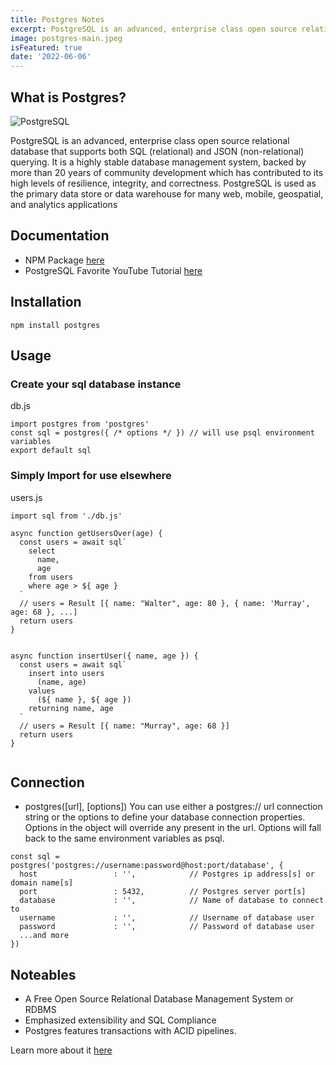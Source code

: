 ```yaml
---
title: Postgres Notes
excerpt: PostgreSQL is an advanced, enterprise class open source relational database that supports both SQL (relational) and JSON (non-relational) querying. It is a highly stable database management system, backed by more than 20 years of community development which has contributed to its high levels of resilience, integrity, and correctness. PostgreSQL is used as the primary data store or data warehouse for many web, mobile, geospatial, and analytics applications
image: postgres-main.jpeg
isFeatured: true
date: '2022-06-06'
---
```


## What is Postgres?

![PostgreSQL](postgres-main.jpeg)

PostgreSQL is an advanced, enterprise class open source relational database that supports both SQL (relational) and JSON (non-relational) querying. It is a highly stable database management system, backed by more than 20 years of community development which has contributed to its high levels of resilience, integrity, and correctness. PostgreSQL is used as the primary data store or data warehouse for many web, mobile, geospatial, and analytics applications
## Documentation

- NPM Package [here](https://www.npmjs.com/package/postgres)
- PostgreSQL Favorite YouTube Tutorial [here](https://www.youtube.com/watch?v=zw4s3Ey8ayo)


## Installation

``npm install postgres``

## Usage

### Create your sql database instance

db.js
```
import postgres from 'postgres'
const sql = postgres({ /* options */ }) // will use psql environment variables
export default sql
```

### Simply Import for use elsewhere


users.js
```
import sql from './db.js'

async function getUsersOver(age) {
  const users = await sql`
    select
      name,
      age
    from users
    where age > ${ age }
  `
  // users = Result [{ name: "Walter", age: 80 }, { name: 'Murray', age: 68 }, ...]
  return users
}


async function insertUser({ name, age }) {
  const users = await sql`
    insert into users
      (name, age)
    values
      (${ name }, ${ age })
    returning name, age
  `
  // users = Result [{ name: "Murray", age: 68 }]
  return users
}
  
```

## Connection

- postgres([url], [options])
You can use either a postgres:// url connection string or the options to define your database connection properties. Options in the object will override any present in the url. Options will fall back to the same environment variables as psql.

```
const sql = postgres('postgres://username:password@host:port/database', {
  host                 : '',            // Postgres ip address[s] or domain name[s]
  port                 : 5432,          // Postgres server port[s]
  database             : '',            // Name of database to connect to
  username             : '',            // Username of database user
  password             : '',            // Password of database user
  ...and more
})
```

## Noteables

- A Free Open Source Relational Database Management System or RDBMS
- Emphasized extensibility and SQL Compliance
- Postgres features transactions with ACID pipelines.


Learn more about it [here](https://www.npmjs.com/package/postgres)